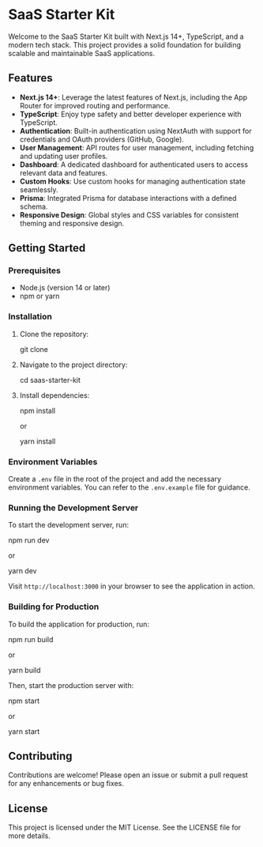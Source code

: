 # SaaS Starter Kit

Welcome to the SaaS Starter Kit built with Next.js 14+, TypeScript, and a modern tech stack. This project provides a solid foundation for building scalable and maintainable SaaS applications.

## Features

- **Next.js 14+**: Leverage the latest features of Next.js, including the App Router for improved routing and performance.
- **TypeScript**: Enjoy type safety and better developer experience with TypeScript.
- **Authentication**: Built-in authentication using NextAuth with support for credentials and OAuth providers (GitHub, Google).
- **User Management**: API routes for user management, including fetching and updating user profiles.
- **Dashboard**: A dedicated dashboard for authenticated users to access relevant data and features.
- **Custom Hooks**: Use custom hooks for managing authentication state seamlessly.
- **Prisma**: Integrated Prisma for database interactions with a defined schema.
- **Responsive Design**: Global styles and CSS variables for consistent theming and responsive design.

## Getting Started

### Prerequisites

- Node.js (version 14 or later)
- npm or yarn

### Installation

1. Clone the repository:

   git clone <repository-url>

2. Navigate to the project directory:

   cd saas-starter-kit

3. Install dependencies:

   npm install

   or

   yarn install

### Environment Variables

Create a `.env` file in the root of the project and add the necessary environment variables. You can refer to the `.env.example` file for guidance.

### Running the Development Server

To start the development server, run:

npm run dev

or

yarn dev

Visit `http://localhost:3000` in your browser to see the application in action.

### Building for Production

To build the application for production, run:

npm run build

or

yarn build

Then, start the production server with:

npm start

or

yarn start

## Contributing

Contributions are welcome! Please open an issue or submit a pull request for any enhancements or bug fixes.

## License

This project is licensed under the MIT License. See the LICENSE file for more details.